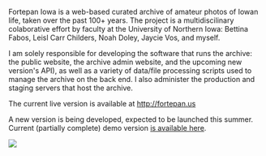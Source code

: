 Fortepan Iowa is a web-based curated archive of amateur photos of Iowan life, taken over the past
100+ years. The project is a multidiscilinary colaborative effort by faculty at the University of
Northern Iowa: Bettina Fabos, Leisl Carr Childers, Noah Doley, Jaycie Vos, and myself.

I am solely responsible for developing the software that runs the archive: the public website, the
archive admin website, and the upcoming new version's API), as well as a variety of data/file
processing scripts used to manage the archive on the back end. I also administer the production and
staging servers that host the archive.

The current live version is available at <a href="http://fortepan.us" target="_blank">http://fortepan.us</a>

A new version is being developed, expected to be launched this summer. Current (partially complete) demo version 
<a href="http://sergey.cs.uni.edu:8080/public/collections" target="_blank">is available here</a>. 

<div class="screenshots">
  <img class="img-fluid" src="http://localhost:8080/projects/fortepan_iowa/1.jpg">
</div>
